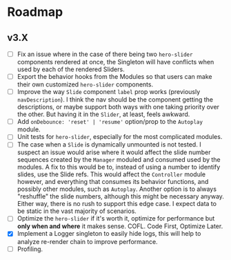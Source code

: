 # Roadmap

## v3.X

- [ ] Fix an issue where in the case of there being two `hero-slider` components rendered at once, the Singleton will have conflicts when used by each of the rendered Sliders.
- [ ] Export the behavior hooks from the Modules so that users can make their own customized `hero-slider` components.
- [ ] Improve the way `Slide` component `label` prop works (previously `navDescription`). I think the nav should be the component getting the descriptions, or maybe support both ways with one taking priority over the other. But having it in the `Slider`, at least, feels awkward.
- [ ] Add `onDebounce: 'reset' | 'resume'` option/prop to the `Autoplay` module.
- [ ] Unit tests for `hero-slider`, especially for the most complicated modules.
- [ ] The case when a `Slide` is dynamically unmounted is not tested. I suspect an issue would arise where it would affect the slide number sequences created by the `Manager` moduled and consumed used by the modules. A fix to this would be to, instead of using a number to identify slides, use the Slide refs. This would affect the `Controller` module however, and everything that consumes its behavior functions, and possibly other modules, such as `Autoplay`. Another option is to always "reshuffle" the slide numbers, although this might be necessary anyway. Either way, there is no rush to support this edge case. I expect data to be static in the vast majority of scenarios.
- [ ] Optimize the `hero-slider` if it's worth it, optimize for performance but **only when and where** it makes sense. COFL. Code First, Optimize Later.
- [x] Implement a Logger singleton to easily hide logs, this will help to analyze re-render chain to improve performance.
- [ ] Profiling.
